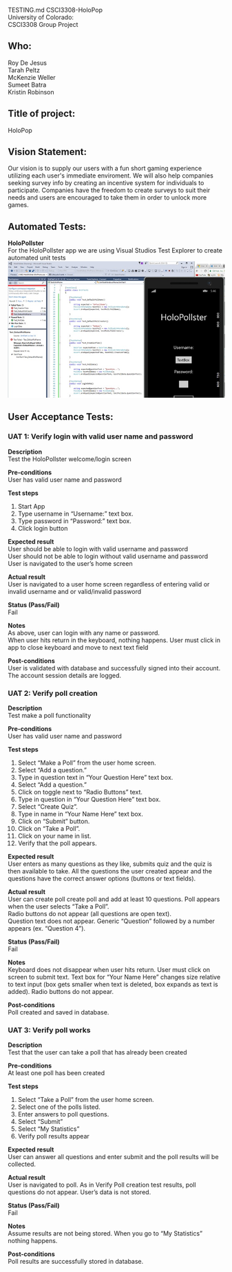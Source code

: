 TESTING.md
CSCI3308-HoloPop  
University of Colorado:  
CSCI3308 Group Project  

## Who:  
Roy De Jesus  
Tarah Peltz  
McKenzie Weller  
Sumeet Batra  
Kristin Robinson  

## Title of project:  
HoloPop 

## Vision Statement:  
Our vision is to supply our users with a fun short gaming experience utilizing each user's immediate enviroment. We will also help companies seeking survey info by creating an incentive system for individuals to participate. Companies have the freedom to create surveys to suit their needs and users are encouraged to take them in order to unlock more games.

## Automated Tests:  
**HoloPollster**  
For the HoloPollster app we are using Visual Studios Test Explorer to create automated unit tests
![alt text](HoloPollsterUnitTesting.jpg "HoloPollster Automated Tests")

## User Acceptance Tests:  

### UAT 1: Verify login with valid user name and password 
**Description**  
Test the HoloPollster welcome/login screen  

**Pre-conditions**  
User has valid user name and password  

**Test steps**  
1. Start App  
2. Type username in “Username:” text box.  
3. Type password in “Password:” text box.  
4. Click login button  

**Expected result**  
User should be able to login with valid username and password  
User should not be able to login without valid username and password  
User is navigated to the user’s home screen  

**Actual result**  
User is navigated to a user home screen regardless of entering valid or invalid username and or valid/invalid password  

**Status (Pass/Fail)**  
Fail 

**Notes**   
As above, user can login with any name or password.  
When user hits return in the keyboard, nothing happens. User must click in app to close keyboard and move to next text field 

**Post-conditions**   
User is validated with database and successfully signed into their account.  
The account session details are logged.  


### UAT 2: Verify poll creation  
**Description**  
Test make a poll functionality 

**Pre-conditions**  
User has valid user name and password  

**Test steps**   
1. Select “Make a Poll” from the user home screen.  
2. Select “Add a question.”  
3. Type in question text in “Your Question Here” text box.  
4. Select “Add a question.”  
5. Click on toggle next to “Radio Buttons” text.  
6. Type in question in “Your Question Here” text box.  
7. Select “Create Quiz”.  
8. Type in name in “Your Name Here” text box.  
9. Click on “Submit” button.  
10. Click on “Take a Poll”.  
11. Click on your name in list.  
12. Verify that the poll appears.  

**Expected result**  
User enters as many questions as they like, submits quiz and the quiz is then available to take. All the questions the user created appear and the questions have the correct answer options (buttons or text fields).  

**Actual result**   
User can create poll create poll and add at least 10 questions. Poll appears when the user selects “Take a Poll”.  
Radio buttons do not appear (all questions are open text).  
Question text does not appear. Generic “Question” followed by a number appears (ex. “Question 4”).  

**Status (Pass/Fail)**   
Fail  

**Notes**   
Keyboard does not disappear when user hits return. User must click on screen to submit text. 
Text box for “Your Name Here” changes size relative to text input (box gets smaller when text is deleted, box expands as text is added).
Radio buttons do not appear. 

**Post-conditions**   
Poll created and saved in database.  


### UAT 3: Verify poll works  
**Description**  
Test that the user can take a poll that has already been created  

**Pre-conditions**  
At least one poll has been created

**Test steps**  
1. Select “Take a Poll” from the user home screen.  
2. Select one of the polls listed.  
3. Enter answers to poll questions.  
4. Select “Submit”  
5. Select “My Statistics”  
6. Verify poll results appear  

**Expected result**  
User can answer all questions and enter submit and the poll results will be collected.  

**Actual result**  
User is navigated to poll. As in Verify Poll creation test results, poll questions do not appear. User’s data is not stored.

**Status (Pass/Fail)**  
Fail

**Notes**  
Assume results are not being stored. When you go to “My Statistics” nothing happens. 

**Post-conditions**  
Poll results are successfully stored in database.
